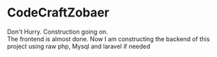 # CodeCraftZobaer

Don't Hurry. Construction going on. <br>
The frontend is almost done.
Now I am constructing the backend of this project using raw php, Mysql and laravel if needed
